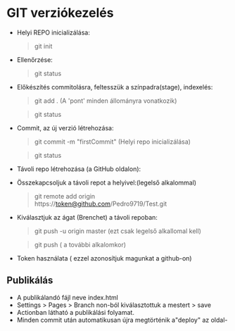 # GIT verziókezelés

- Helyi REPO inicializálása:
    > git init
- Ellenőrzése:
    > git status
- Előkészítés commitolásra, feltesszük a színpadra(stage), indexelés:
    > git add . (A 'pont' minden állományra vonatkozik)

    > git status
- Commit, az új verzió létrehozása:
    > git commit -m "firstCommit" (Helyi repo inicializálása)

    > git status
- Távoli repo létrehozása (a GitHub oldalon):
- Összekapcsoljuk a távoli repot a helyivel:(legelső alkalommal)
    > git remote add origin https://token@github.com/Pedro9719/Test.git
- Kiválasztjuk az ágat (Brenchet) a távoli repoban:
    > git push -u origin master (ezt csak legelső alkallomal kell)

    > git push ( a további alkalomkor)
- Token használata ( ezzel azonosítjuk magunkat a github-on)

## Publikálás
- A publikálandó fájl neve index.html
- Settings > Pages > Branch non-ból kiválasztottuk a mestert > save
- Actionban látható a publikálási folyamat.
- Minden commit után automatikusan újra  megtörténik a"deploy" az oldal-